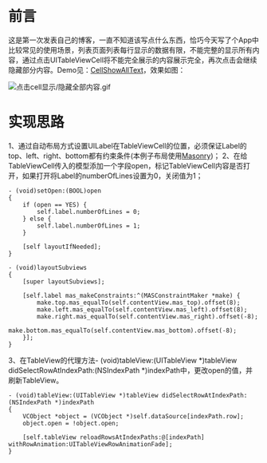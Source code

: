 # 前言
这是第一次发表自己的博客，一直不知道该写点什么东西，恰巧今天写了个App中比较常见的使用场景，列表页面列表每行显示的数据有限，不能完整的显示所有内容，通过点击UITableViewCell将不能完全展示的内容展示完全，再次点击会继续隐藏部分内容。Demo见：[CellShowAllText](https://github.com/IJTF/CellShowAllText)，效果如图：

![点击cell显示/隐藏全部内容.gif](https://raw.githubusercontent.com/TalkingJourney/CellShowAllText/master/Demo.gif)

# 实现思路
1、通过自动布局方式设置UILabel在TableViewCell的位置，必须保证Label的top、left、right、bottom都有约束条件(本例子布局使用[Masonry](https://github.com/SnapKit/Masonry))；
2、在给TableViewCell传入的模型添加一个字段open，标记TableViewCell内容是否打开，如果打开将Label的numberOfLines设置为0，关闭值为1；
```
- (void)setOpen:(BOOL)open
{
    if (open == YES) {
        self.label.numberOfLines = 0;
    } else {
        self.label.numberOfLines = 1;
    }

    [self layoutIfNeeded];
}

- (void)layoutSubviews
{
    [super layoutSubviews];

    [self.label mas_makeConstraints:^(MASConstraintMaker *make) {
        make.top.mas_equalTo(self.contentView.mas_top).offset(8);
        make.left.mas_equalTo(self.contentView.mas_left).offset(8);
        make.right.mas_equalTo(self.contentView.mas_right).offset(-8);
        make.bottom.mas_equalTo(self.contentView.mas_bottom).offset(-8);        
    }];
}
```
3、在TableView的代理方法- (void)tableView:(UITableView *)tableView didSelectRowAtIndexPath:(NSIndexPath *)indexPath中，更改open的值，并刷新TableView。
```
- (void)tableView:(UITableView *)tableView didSelectRowAtIndexPath:(NSIndexPath *)indexPath
{
    VCObject *object = (VCObject *)self.dataSource[indexPath.row];
    object.open = !object.open;

    [self.tableView reloadRowsAtIndexPaths:@[indexPath] withRowAnimation:UITableViewRowAnimationFade];
}
```
